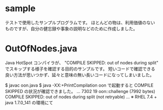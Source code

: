 # sample
テストで使用したサンプルプログラムです。
ほとんどの物は、利用価値のないものですが、自分の健忘録や事象の説明などのために作成しました。
   
# OutOfNodes.java 
Java HotSpot コンパイラが、 "COMPILE SKIPPED: out of nodes during split" でスキップする様子を確認する目的のサンプルです。
短いコードで確認できる良い方法が思いつかず、延々と意味の無い長いコードになってしまいました。

$ javac oon.java
$ java -XX:+PrintCompilation oon で起動すると COMPILE SKIPPED の状況が確認できました。
...
   7302   19             oon::challenge (7992 bytes)   COMPILE SKIPPED: out of nodes during split (not retryable)
...
※ RHEL 7.4 + java 1.7.0_141 の環境にて
   
   
